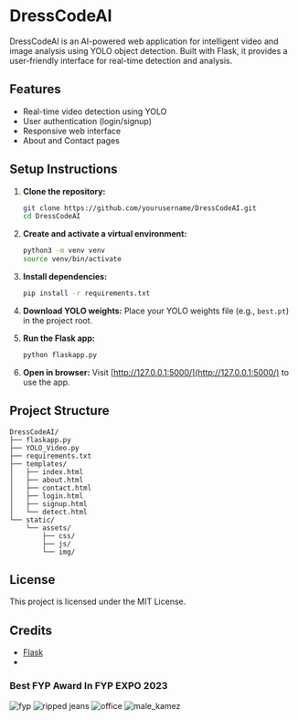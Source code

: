 # DressCodeAI

DressCodeAI is an AI-powered web application for intelligent video and image analysis using YOLO object detection. Built with Flask, it provides a user-friendly interface for real-time detection and analysis.

## Features

- Real-time video detection using YOLO
- User authentication (login/signup)
- Responsive web interface
- About and Contact pages

## Setup Instructions

1. **Clone the repository:**
   ```sh
   git clone https://github.com/yourusername/DressCodeAI.git
   cd DressCodeAI
   ```

2. **Create and activate a virtual environment:**
   ```sh
   python3 -m venv venv
   source venv/bin/activate
   ```

3. **Install dependencies:**
   ```sh
   pip install -r requirements.txt
   ```

4. **Download YOLO weights:**
   Place your YOLO weights file (e.g., `best.pt`) in the project root.

5. **Run the Flask app:**
   ```sh
   python flaskapp.py
   ```

6. **Open in browser:**
   Visit [http://127.0.0.1:5000/](http://127.0.0.1:5000/) to use the app.

## Project Structure

```
DressCodeAI/
├── flaskapp.py
├── YOLO_Video.py
├── requirements.txt
├── templates/
│   ├── index.html
│   ├── about.html
│   ├── contact.html
│   ├── login.html
│   ├── signup.html
│   └── detect.html
└── static/
    └── assets/
        ├── css/
        ├── js/
        └── img/
```

## License

This project is licensed under the MIT License.

## Credits

- [Flask](https://flask.palletsprojects.com/)
-
### Best FYP Award In FYP EXPO 2023
![fyp](https://github.com/UsamaMalik93/Dress_Code_inspection_System/assets/136118359/40b67527-e79f-4070-9604-b4d7271c9b22)
![ripped jeans](https://github.com/user-attachments/assets/4335a8af-e334-4e9a-9328-28b8a77d0569)
![office](https://github.com/user-attachments/assets/2c20fcfc-d85f-4a6e-af70-f859eb52b68a)
![male_kamez](https://github.com/user-attachments/assets/a88fc595-350a-49ee-8299-8f202edc7829)

